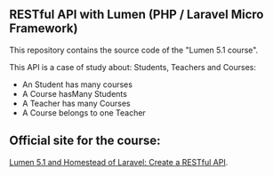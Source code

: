 ## RESTful API with Lumen (PHP / Laravel Micro Framework)

This repository contains the source code of the "Lumen 5.1 course".

This API is a case of study about: Students, Teachers and Courses:

- An Student has many courses
- A Course hasMany Students
- A Teacher has many Courses
- A Course belongs to one Teacher

## Official site for the course:

[Lumen 5.1 and Homestead of Laravel: Create a RESTful API](https://www.udemy.com/576646/).